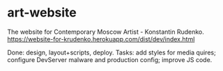 # art-website
The website for Contemporary Moscow Artist - Konstantin Rudenko. 
https://website-for-krudenko.herokuapp.com/dist/dev/index.html

Done: design, layout+scripts, deploy. 
Tasks: add styles for media quires; configure DevServer malware and production config; improve JS code.
